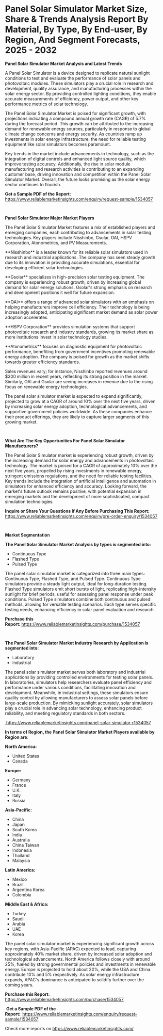 <p><h1>Panel Solar Simulator Market Size, Share & Trends Analysis Report By Material, By Type, By End-user, By Region, And Segment Forecasts, 2025 - 2032</h1></p><p><strong>Panel Solar Simulator Market Analysis and Latest Trends</strong></p>
<p><p>A Panel Solar Simulator is a device designed to replicate natural sunlight conditions to test and evaluate the performance of solar panels and photovoltaic modules. These simulators play a crucial role in research and development, quality assurance, and manufacturing processes within the solar energy sector. By providing controlled lighting conditions, they enable accurate measurements of efficiency, power output, and other key performance metrics of solar technology.</p><p>The Panel Solar Simulator Market is poised for significant growth, with projections indicating a compound annual growth rate (CAGR) of 5.7% during the forecast period. This growth can be attributed to the increasing demand for renewable energy sources, particularly in response to global climate change concerns and energy security. As countries ramp up investments in solar energy infrastructure, the need for reliable testing equipment like solar simulators becomes paramount.</p><p>Key trends in the market include advancements in technology, such as the integration of digital controls and enhanced light source quality, which improve testing accuracy. Additionally, the rise in solar module manufacturing and research activities is contributing to an expanding customer base, driving innovation and competition within the Panel Solar Simulator Market. Overall, the future looks promising as the solar energy sector continues to flourish.</p></p>
<p><strong>Get a Sample PDF of the Report:&nbsp;</strong> <a href="https://www.reliablemarketinsights.com/enquiry/request-sample/1534057?utm_campaign=2118&utm_medium=2&utm_source=Github&utm_content=ia&utm_term=14022025&utm_id=panel-solar-simulator">https://www.reliablemarketinsights.com/enquiry/request-sample/1534057</a></p>
<p>&nbsp;</p>
<p><strong>Panel Solar Simulator Major Market Players</strong></p>
<p><p>The Panel Solar Simulator Market features a mix of established players and emerging companies, each contributing to advancements in solar testing technologies. Key players include Nisshinbo, Gsolar, OAI, HSPV Corporation, Atonometrics, and PV Measurements.</p><p>**Nisshinbo** is a leader known for its reliable solar simulators used in research and industrial applications. The company has seen steady growth due to its innovation in providing accurate simulations, essential for developing efficient solar technologies.</p><p>**Gsolar** specializes in high-precision solar testing equipment. The company is experiencing robust growth, driven by increasing global demand for solar energy solutions. Gsolar's strong emphasis on research and development positions it well for future expansion.</p><p>**OAI** offers a range of advanced solar simulators with an emphasis on helping manufacturers improve cell efficiency. Their technology is being increasingly adopted, anticipating significant market demand as solar power adoption accelerates.</p><p>**HSPV Corporation** provides simulation systems that support photovoltaic research and industry standards, growing its market share as more institutions invest in solar technology studies.</p><p>**Atonometrics** focuses on diagnostic equipment for photovoltaic performance, benefiting from government incentives promoting renewable energy adoption. The company is poised for growth as the market shifts towards greater efficiency standards.</p><p>Sales revenues vary; for instance, Nisshinbo reported revenues around $300 million in recent years, reflecting its strong position in the market. Similarly, OAI and Gsolar are seeing increases in revenue due to the rising focus on renewable energy technologies.</p><p>The panel solar simulator market is expected to expand significantly, projected to grow at a CAGR of around 10% over the next five years, driven by increasing solar energy adoption, technological advancements, and supportive government policies worldwide. As these companies enhance their product offerings, they are likely to capture larger segments of this growing market.</p></p>
<p>&nbsp;</p>
<p><strong>What Are The Key Opportunities For Panel Solar Simulator Manufacturers?</strong></p>
<p><p>The Panel Solar Simulator market is experiencing robust growth, driven by the increasing demand for solar energy and advancements in photovoltaic technology. The market is poised for a CAGR of approximately 10% over the next five years, propelled by rising investments in renewable energy, stringent emissions regulations, and the need for reliable testing facilities. Key trends include the integration of artificial intelligence and automation in simulators for enhanced efficiency and accuracy. Looking forward, the market's future outlook remains positive, with potential expansion in emerging markets and the development of more sophisticated, compact simulation technologies.</p></p>
<p><strong>Inquire or Share Your Questions If Any Before Purchasing This Report:</strong> <a href="https://www.reliablemarketinsights.com/enquiry/pre-order-enquiry/1534057?utm_campaign=2118&utm_medium=2&utm_source=Github&utm_content=ia&utm_term=14022025&utm_id=panel-solar-simulator">https://www.reliablemarketinsights.com/enquiry/pre-order-enquiry/1534057</a></p>
<p>&nbsp;</p>
<p><strong>Market Segmentation</strong></p>
<p><strong>The Panel Solar Simulator Market Analysis by types is segmented into:</strong></p>
<p><ul><li>Continuous Type</li><li>Flashed Type</li><li>Pulsed Type</li></ul></p>
<p><p>The panel solar simulator market is categorized into three main types: Continuous Type, Flashed Type, and Pulsed Type. Continuous Type simulators provide a steady light output, ideal for long-duration testing. Flashed Type simulators emit short bursts of light, replicating high-intensity sunlight for brief periods, useful for assessing panel response under peak conditions. Pulsed Type simulators combine both continuous and pulsed methods, allowing for versatile testing scenarios. Each type serves specific testing needs, enhancing efficiency in solar panel evaluation and research.</p></p>
<p><strong>Purchase this Report:&nbsp;</strong><a href="https://www.reliablemarketinsights.com/purchase/1534057?utm_campaign=2118&utm_medium=2&utm_source=Github&utm_content=ia&utm_term=14022025&utm_id=panel-solar-simulator">https://www.reliablemarketinsights.com/purchase/1534057</a></p>
<p>&nbsp;</p>
<p><strong>The Panel Solar Simulator Market Industry Research by Application is segmented into:</strong></p>
<p><ul><li>Laboratory</li><li>Industrial</li></ul></p>
<p><p>The panel solar simulator market serves both laboratory and industrial applications by providing controlled environments for testing solar panels. In laboratories, simulators help researchers evaluate panel efficiency and performance under various conditions, facilitating innovation and development. Meanwhile, in industrial settings, these simulators ensure quality control by allowing manufacturers to assess solar panels before large-scale production. By mimicking sunlight accurately, solar simulators play a crucial role in advancing solar technology, enhancing product reliability, and meeting regulatory standards in both sectors.</p></p>
<p><a href="https://www.reliablemarketinsights.com/panel-solar-simulator-r1534057?utm_campaign=2118&utm_medium=2&utm_source=Github&utm_content=ia&utm_term=14022025&utm_id=panel-solar-simulator">&nbsp;https://www.reliablemarketinsights.com/panel-solar-simulator-r1534057</a></p>
<p><strong>In terms of Region, the Panel Solar Simulator Market Players available by Region are:</strong></p>
<p>
    <p> <strong> North America: </strong>
        <ul>
            <li>United States</li>
            <li>Canada</li>
        </ul>
        </p> 
    <p> <strong> Europe: </strong>
        <ul>
            <li>Germany</li>
            <li>France</li>
            <li>U.K.</li>
            <li>Italy</li>
            <li>Russia</li>
        </ul>
        </p> 
    <p> <strong> Asia-Pacific: </strong>
        <ul>
            <li>China</li>
            <li>Japan</li>
            <li>South Korea</li>
            <li>India</li>
            <li>Australia</li>
            <li>China Taiwan</li>
            <li>Indonesia</li>
            <li>Thailand</li>
            <li>Malaysia</li>
        </ul>
        </p> 
    <p> <strong> Latin America: </strong>
        <ul>
            <li>Mexico</li>
            <li>Brazil</li>
            <li>Argentina Korea</li>
            <li>Colombia</li>
        </ul>
        </p> 
    <p> <strong> Middle East & Africa: </strong>
        <ul>
            <li>Turkey</li>
            <li>Saudi</li>
            <li>Arabia</li>
            <li>UAE</li>
            <li>Korea</li>
        </ul>
    </p>
    </p>
<p><p>The panel solar simulator market is experiencing significant growth across key regions, with Asia-Pacific (APAC) expected to lead, capturing approximately 40% market share, driven by increased solar adoption and technological advancements. North America follows closely with around 25%, fueled by strong governmental policies and investments in renewable energy. Europe is projected to hold about 20%, while the USA and China contribute 10% and 5% respectively. As solar energy infrastructure expands, APAC's dominance is anticipated to solidify further over the coming years.</p></p>
<p><strong>Purchase this Report: </strong><a href="https://www.reliablemarketinsights.com/purchase/1534057?utm_campaign=2118&utm_medium=2&utm_source=Github&utm_content=ia&utm_term=14022025&utm_id=panel-solar-simulator">https://www.reliablemarketinsights.com/purchase/1534057</a></p>
<p>&nbsp;<strong>Get a Sample PDF of the Report:&nbsp;&nbsp;</strong><a href="https://www.reliablemarketinsights.com/enquiry/request-sample/1534057?utm_campaign=2118&utm_medium=2&utm_source=Github&utm_content=ia&utm_term=14022025&utm_id=panel-solar-simulator">https://www.reliablemarketinsights.com/enquiry/request-sample/1534057</a></p>
<p><strong></strong></p>
<p>Check more reports on <a href="https://www.reliablemarketinsights.com/?utm_campaign=2118&utm_medium=2&utm_source=Github&utm_content=ia&utm_term=14022025&utm_id=panel-solar-simulator">https://www.reliablemarketinsights.com/</a></p>
